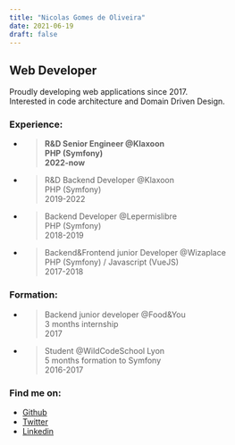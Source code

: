 ```yaml
---
title: "Nicolas Gomes de Oliveira"
date: 2021-06-19
draft: false
---
```


## Web Developer

Proudly developing web applications since 2017.  
Interested in code architecture and Domain Driven Design.

### Experience:

- >**R&D Senior Engineer @Klaxoon  
PHP (Symfony)  
2022-now**

- >R&D Backend Developer @Klaxoon  
PHP (Symfony)  
2019-2022

- >Backend Developer @Lepermislibre  
PHP (Symfony)  
2018-2019

- >Backend&Frontend junior Developer @Wizaplace  
PHP (Symfony) / Javascript (VueJS)  
2017-2018

### Formation:

- >Backend junior developer @Food&You  
3 months internship  
2017

- >Student @WildCodeSchool Lyon  
5 months formation to Symfony  
2016-2017

### Find me on:
- [Github](https://github.com/ngdo-pro)
- [Twitter](https://twitter.com/ngdo_pro)
- [Linkedin](https://www.linkedin.com/in/nicolas-gomes-de-oliveira/)
